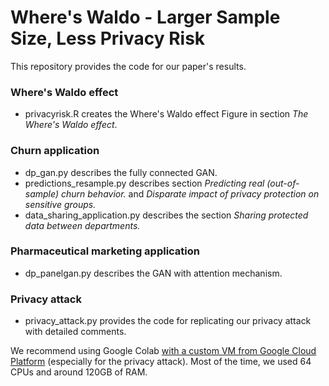 # Where's Waldo - Larger Sample Size, Less Privacy Risk

This repository provides the code for our paper's results.

### Where's Waldo effect
- privacyrisk.R creates the Where's Waldo effect Figure in section _The Where's Waldo effect_.

### Churn application
- dp_gan.py describes the fully connected GAN.
- predictions_resample.py describes section _Predicting real (out-of-sample) churn behavior._ and _Disparate impact of privacy protection on sensitive groups._
- data_sharing_application.py describes the section _Sharing protected data between departments._ 

### Pharmaceutical marketing application
- dp_panelgan.py describes the GAN with attention mechanism.
  
### Privacy attack
- privacy_attack.py provides the code for replicating our privacy attack with detailed comments.

We recommend using Google Colab [with a custom VM from Google Cloud Platform](https://research.google.com/colaboratory/marketplace.html#:~:text=The%20easiest%20way%20to%20connect,details%20of%20your%20Colab%20deployment.&text=Fill%20in%20the%20resulting%20dialog,VM%20configuration%20and%20click%20Connect.) (especially for the privacy attack). Most of the time, we used 64 CPUs and around 120GB of RAM.  
